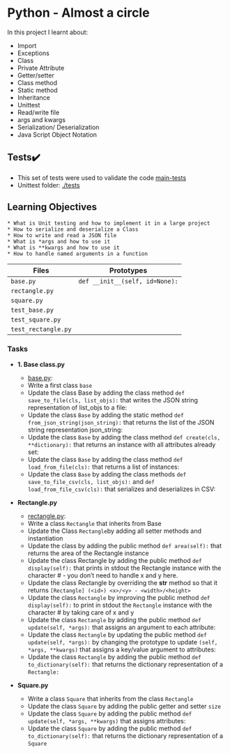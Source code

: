 # Python - Almost a circle

In this project I learnt about:
* Import
* Exceptions
* Class
* Private Attribute
* Getter/setter
* Class method
* Static method
* Inheritance
* Unittest
* Read/write file
* args and kwargs
* Serialization/ Deserialization
* Java Script Object Notation

## Tests:heavy_check_mark:
* This set of tests were used to validate the code [main-tests](./main-tests) 
* Unittest folder: [./tests](./tests/test_models)

## Learning Objectives
```
* What is Unit testing and how to implement it in a large project
* How to serialize and deserialize a Class
* How to write and read a JSON file
* What is *args and how to use it
* What is **kwargs and how to use it
* How to handle named arguments in a function
```

| Files | Prototypes |
| --- | --- |
| `base.py`| `def __init__(self, id=None):`|
| `rectangle.py`| |
| `square.py` | |
| `test_base.py` | |
| `test_square.py` | |
| `test_rectangle.py` | |

### Tasks
* **1. Base class.py**
	* [base.py](./models/base.py):
	* Write a first class ``base``
	* Update the class Base by adding the class method ``def save_to_file(cls, list_objs):`` that writes the JSON string representation of list_objs to a file:
	* Update the class ``Base`` by adding the static method ``def from_json_string(json_string):`` that returns the list of the JSON string representation json_string:
	* Update the class ``Base`` by adding the class method ``def create(cls, **dictionary):`` that returns an instance with all attributes already set:
	* Update the class ``Base`` by adding the class method ``def load_from_file(cls):`` that returns a list of instances:
	* Update the class ``Base`` by adding the class methods ``def save_to_file_csv(cls, list_objs):`` and ``def load_from_file_csv(cls):`` that serializes and deserializes in CSV:


 	
* **Rectangle.py**
	* [rectangle.py](./models/base.py):
	* Write a class ``Rectangle`` that inherits from Base
	* Update the Class ``Rectangle``by adding all setter methods and instantiation
	* Update the class by adding the public method ``def area(self):`` that returns the area of the Rectangle instance
	* Update the class Rectangle by adding the public method ``def display(self):`` that prints in stdout the Rectangle instance with the character # - you don’t need to handle x and y here.
	* Update the class Rectangle by overriding the __str__ method so that it returns ``[Rectangle] (<id>) <x>/<y> - <width>/<height>``
	* Update the class ``Rectangle`` by improving the public method ``def display(self):`` to print in stdout the ``Rectangle`` instance with the character # by taking care of x and y
	* Update the class ``Rectangle`` by adding the public method ``def update(self, *args):`` that assigns an argument to each attribute:
	* Update the class ``Rectangle`` by updating the public method ``def update(self, *args):`` by changing the prototype to update ``(self, *args, **kwargs)``  that assigns a key/value argument to attributes:
	* Update the class ``Rectangle`` by adding the public method ``def to_dictionary(self):`` that returns the dictionary representation of a ``Rectangle:``

* **Square.py**
	* Write a class ``Square`` that inherits from the class ``Rectangle``
	* Update the class ``Square`` by adding the public getter and setter ``size``
	* Update the class ``Square`` by adding the public method ``def update(self, *args, **kwargs)`` that assigns attributes:
	* Update the class ``Square`` by adding the public method ``def to_dictionary(self):`` that returns the dictionary representation of a ``Square``
